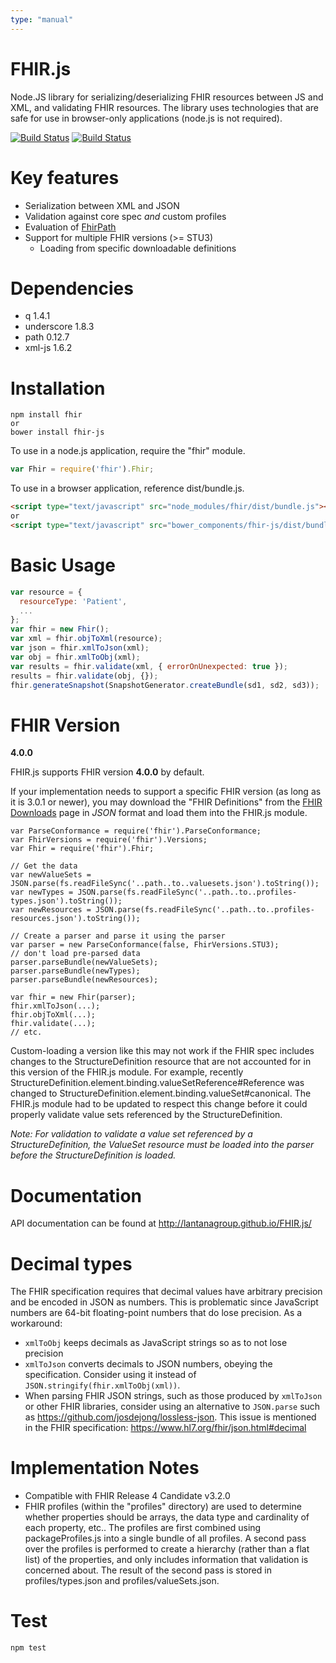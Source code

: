 ```yaml
---
type: "manual"
---
```


# FHIR.js
Node.JS library for serializing/deserializing FHIR resources between JS and XML, and validating FHIR resources.
The library uses technologies that are safe for use in browser-only applications (node.js is not required). 

[![Build Status](https://ci.appveyor.com/api/projects/status/nt0h6ufvhdvk7obc/branch/master?svg=true)](https://ci.appveyor.com/project/seanmcilvenna/fhir-js)
[![Build Status](https://travis-ci.org/lantanagroup/FHIR.js.svg?branch=master)](https://travis-ci.org/lantanagroup/FHIR.js)

# Key features
* Serialization between XML and JSON
* Validation against core spec *and* custom profiles
* Evaluation of [FhirPath](http://build.fhir.org/fhirpath.html)
* Support for multiple FHIR versions (>= STU3)
    * Loading from specific downloadable definitions

# Dependencies
* q 1.4.1
* underscore 1.8.3
* path 0.12.7
* xml-js 1.6.2

# Installation
```
npm install fhir
or
bower install fhir-js
```

To use in a node.js application, require the "fhir" module.
```js
var Fhir = require('fhir').Fhir;
```

To use in a browser application, reference dist/bundle.js.

```html
<script type="text/javascript" src="node_modules/fhir/dist/bundle.js"></script>
or
<script type="text/javascript" src="bower_components/fhir-js/dist/bundle.js"></script>
```

# Basic Usage
```js
var resource = {
  resourceType: 'Patient',
  ...
};
var fhir = new Fhir();
var xml = fhir.objToXml(resource);
var json = fhir.xmlToJson(xml);
var obj = fhir.xmlToObj(xml);
var results = fhir.validate(xml, { errorOnUnexpected: true });
results = fhir.validate(obj, {});
fhir.generateSnapshot(SnapshotGenerator.createBundle(sd1, sd2, sd3));
```

# FHIR Version
**4.0.0**

FHIR.js supports FHIR version **4.0.0** by default.

If your implementation needs to support a specific FHIR version (as long as it is 3.0.1 or newer), you may download the "FHIR Definitions" from the [FHIR Downloads](http://build.fhir.org/downloads.html) page in *JSON* format and load them into the FHIR.js module.

```
var ParseConformance = require('fhir').ParseConformance;
var FhirVersions = require('fhir').Versions;
var Fhir = require('fhir').Fhir;

// Get the data
var newValueSets = JSON.parse(fs.readFileSync('..path..to..valuesets.json').toString());
var newTypes = JSON.parse(fs.readFileSync('..path..to..profiles-types.json').toString());
var newResources = JSON.parse(fs.readFileSync('..path..to..profiles-resources.json').toString());

// Create a parser and parse it using the parser
var parser = new ParseConformance(false, FhirVersions.STU3);           // don't load pre-parsed data
parser.parseBundle(newValueSets);
parser.parseBundle(newTypes);
parser.parseBundle(newResources);

var fhir = new Fhir(parser);
fhir.xmlToJson(...);
fhir.objToXml(...);
fhir.validate(...);
// etc.
```

Custom-loading a version like this may not work if the FHIR spec includes changes to the StructureDefinition resource that are not accounted for in this version of the FHIR.js module. For example, recently StructureDefinition.element.binding.valueSetReference#Reference was changed to StructureDefinition.element.binding.valueSet#canonical. The FHIR.js module had to be updated to respect this change before it could properly validate value sets referenced by the StructureDefinition. 

*Note: For validation to validate a value set referenced by a StructureDefinition, the ValueSet resource must be loaded into the parser before the StructureDefinition is loaded.*

# Documentation
API documentation can be found at http://lantanagroup.github.io/FHIR.js/

# Decimal types
The FHIR specification requires that decimal values have arbitrary precision
and be encoded in JSON as numbers. This is problematic since JavaScript numbers
are 64-bit floating-point numbers that do lose precision. As a workaround:

* `xmlToObj` keeps decimals as JavaScript strings so as to not lose precision
* `xmlToJson` converts decimals to JSON numbers, obeying the specification. Consider using it instead of `JSON.stringify(fhir.xmlToObj(xml))`.
* When parsing FHIR JSON strings, such as those produced by `xmlToJson` or other FHIR libraries, consider using an alternative to `JSON.parse` such as https://github.com/josdejong/lossless-json. This issue is mentioned in the FHIR specification: https://www.hl7.org/fhir/json.html#decimal

# Implementation Notes
* Compatible with FHIR Release 4 Candidate v3.2.0
* FHIR profiles (within the "profiles" directory) are used to determine whether properties should be arrays, the data type and cardinality of each property, etc.. The profiles are first combined using packageProfiles.js into a single bundle of all profiles. A second pass over the profiles is performed to create a hierarchy (rather than a flat list) of the properties, and only includes information that validation is concerned about. The result of the second pass is stored in profiles/types.json and profiles/valueSets.json.

# Test
```
npm test
```
